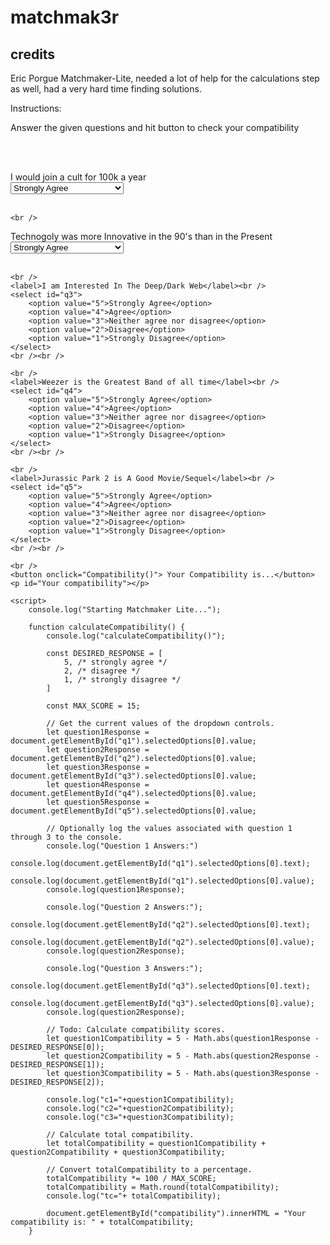 # matchmak3r
## credits
Eric Porgue Matchmaker-Lite, needed a lot of help for the calculations step as well, had a very hard time finding solutions.

<script> 

console.log("Starting System");

function calculateCompatibility () {
	console.log("Compatibility Calculations")

	const DESIRED_RESPONSE = [
		5, /* Greatly Agree */
		4, /* Agree   */
		3, /* Neutral */
		2, /* Disagree*/
		1, /* Greatly Disagree*/

	]

	let QResponse1 = document.Id("Q1").selectedOption[0].value;
	let QResponse2 = document.Id("Q2").selectedOption[0].value;
	let QResponse3 = document.Id("Q3").selectedOption[0].value;
	let QResponse4 = document.Id("Q4").selectedOption[0].value;
	let QResponse5 = document.Id("Q5").selectedOption[0].value;

	console.log("Q1 Responses:")
	console.log(document.getElementById("1").selectedOptions[0].text);
	console.log(document.getElementById("1").selectedOptions[0].value);
	console.log(QResponse1);

	console.log("Q2 Responses:")
	console.log(document.getElementById("2").selectedOptions[0].text);
	console.log(document.getElementById("2").selectedOptions[0].value);
	console.log(QResponse2);

	console.log("Q3 Responses:")
	console.log(document.getElementById("3").selectedOptions[0].text);
	console.log(document.getElementById("3").selectedOptions[0].value);
	console.log(QResponse3);

	console.log("Q4 Responses:")
	console.log(document.getElementById("4").selectedOptions[0].text);
	console.log(document.getElementById("4").selectedOptions[0].value);
	console.log(QResponse4);

	console.log("Q5 Responses:")
	console.log(document.getElementById("5").selectedOptions[0].text);
	console.log(document.getElementById("5").selectedOptions[0].value);
	console.log(QResponse5);

	let Q1Compatibility = 5 - Math.abs(Q1 - DESIRED_RESPONSE[1]);
	let Q2Compatibility = 5 - Math.abs(Q2 - DESIRED_RESPONSE[4]);
	let Q3Compatibility = 5 - Math.abs(Q3 - DESIRED_RESPONSE[3]);
	let Q4Compatibility = 5 - Math.abs(Q4 - DESIRED_RESPONSE[3]);
	let Q5Compatibility = 5 - Math.abs(Q5 - DESIRED_RESPONSE[4]);

	console.log("c1="+question1Compatibility);
	console.log("c2="+question2Compatibility);
	console.log("c3="+question3Compatibility);

	let Total = Q1Compatibility + Q2Compatibility + Q3Compatibility + Q4Compatibility + Q5Compatibility

	Total *= 100 / MaxScore;
	Total = Math.round(total);
	console.log ("final Compatibility" + Total);

	document.Id("compatibility").innerHTML = "You are"  + Total;

}


</body>
</script>
</html>

<p>Instructions:</p>
  <p>Answer the given questions and hit button to check your compatibility</p>
  <br /> <br />

  <label>I would join a cult for 100k a year </label><br />
	<select id="q1">
		<option value="5">Strongly Agree</option>
		<option value="4">Agree</option>
		<option value="3">Neither agree nor disagree</option>
		<option value="2">Disagree</option>
		<option value="1">Strongly Disagree</option>
	</select>
	<br /><br />
  
	<br />
  <label>Technogoly was more Innovative in the 90's than in the Present</label><br />
	<select id="q2">
		<option value="5">Strongly Agree</option>
		<option value="4">Agree</option>
		<option value="3">Neither agree nor disagree</option>
		<option value="2">Disagree</option>
		<option value="1">Strongly Disagree</option>
	</select>
	<br /><br />

	<br />
	<label>I am Interested In The Deep/Dark Web</label><br />
	<select id="q3">
		<option value="5">Strongly Agree</option>
		<option value="4">Agree</option>
		<option value="3">Neither agree nor disagree</option>
		<option value="2">Disagree</option>
		<option value="1">Strongly Disagree</option>
	</select>
	<br /><br />

	<br />
	<label>Weezer is the Greatest Band of all time</label><br />
	<select id="q4">
		<option value="5">Strongly Agree</option>
		<option value="4">Agree</option>
		<option value="3">Neither agree nor disagree</option>
		<option value="2">Disagree</option>
		<option value="1">Strongly Disagree</option>
	</select>
	<br /><br />
	
	<br />
	<label>Jurassic Park 2 is A Good Movie/Sequel</label><br />
	<select id="q5">
		<option value="5">Strongly Agree</option>
		<option value="4">Agree</option>
		<option value="3">Neither agree nor disagree</option>
		<option value="2">Disagree</option>
		<option value="1">Strongly Disagree</option>
	</select>
	<br /><br />

	<br />
	<button onclick="Compatibility()"> Your Compatibility is...</button>
	<p id="Your compatibility"></p>

	<script>
		console.log("Starting Matchmaker Lite...");
		
		function calculateCompatibility() {
			console.log("calculateCompatibility()");
		
			const DESIRED_RESPONSE = [
				5, /* strongly agree */
				2, /* disagree */
				1, /* strongly disagree */
			]
		
			const MAX_SCORE = 15;
		
			// Get the current values of the dropdown controls.
			let question1Response = document.getElementById("q1").selectedOptions[0].value;
			let question2Response = document.getElementById("q2").selectedOptions[0].value;
			let question3Response = document.getElementById("q3").selectedOptions[0].value;
			let question4Response = document.getElementById("q4").selectedOptions[0].value;
			let question5Response = document.getElementById("q5").selectedOptions[0].value;
		
			// Optionally log the values associated with question 1 through 3 to the console. 
			console.log("Question 1 Answers:")
			console.log(document.getElementById("q1").selectedOptions[0].text);
			console.log(document.getElementById("q1").selectedOptions[0].value);
			console.log(question1Response);
		
			console.log("Question 2 Answers:");
			console.log(document.getElementById("q2").selectedOptions[0].text);
			console.log(document.getElementById("q2").selectedOptions[0].value);
			console.log(question2Response);
		
			console.log("Question 3 Answers:");
			console.log(document.getElementById("q3").selectedOptions[0].text);
			console.log(document.getElementById("q3").selectedOptions[0].value);
			console.log(question2Response);
		
			// Todo: Calculate compatibility scores.
			let question1Compatibility = 5 - Math.abs(question1Response - DESIRED_RESPONSE[0]);
			let question2Compatibility = 5 - Math.abs(question2Response - DESIRED_RESPONSE[1]);
			let question3Compatibility = 5 - Math.abs(question3Response - DESIRED_RESPONSE[2]);
		
			console.log("c1="+question1Compatibility);
			console.log("c2="+question2Compatibility);
			console.log("c3="+question3Compatibility);
		
			// Calculate total compatibility. 
			let totalCompatibility = question1Compatibility + question2Compatibility + question3Compatibility;
		
			// Convert totalCompatibility to a percentage.
			totalCompatibility *= 100 / MAX_SCORE;
			totalCompatibility = Math.round(totalCompatibility);
			console.log("tc="+ totalCompatibility);
		
			document.getElementById("compatibility").innerHTML = "Your compatibility is: " + totalCompatibility;
		}

